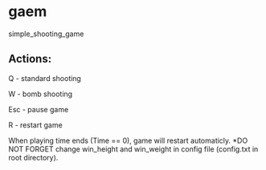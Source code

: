# gaem
simple_shooting_game
## Actions:
Q   - standard shooting

W   - bomb shooting

Esc - pause game

R   - restart game

When playing time ends (Time == 0), game will restart automaticly.
*DO NOT FORGET change win_height and win_weight in config file (config.txt in root directory).
